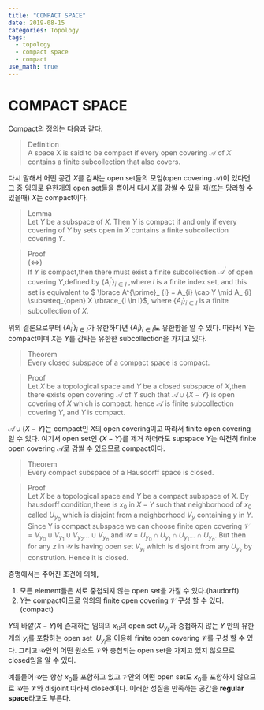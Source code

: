```yaml
---
title: "COMPACT SPACE"
date: 2019-08-15
categories: Topology
tags:
  - topology
  - compact space
  - compact
use_math: true
---
```


# COMPACT SPACE

Compact의 정의는 다음과 같다.

>Definition<br>
>A space X is said to be compact if every open covering $\mathcal{A}$ of $X$ contains a finite subcollection that also covers.<br>

다시 말해서 어떤 공간 $X$를 감싸는 open set들의 모임(open covering $\mathcal{A}$)이 있다면 그 중 임의로 유한개의 open set들을 뽑아서 다시 $X$를 감쌀 수 있을 때(또는 망라할 수 있을때) $X$는 compact이다.

>Lemma<br>
>Let $Y$ be a subspace of $X$. Then $Y$ is compact if and only if every covering of $Y$ by sets open in $X$ contains a finite subcollection covering $Y$.

>Proof<br>
> $(\iff)$ <br>
> If $Y$ is compact,then there must exist a finite subcollection $\mathcal{A}^{\prime}$ of open covering $Y$,defined by $\lbrace A^{\prime}_ {i} \rbrace_{i \in I}$ ,where $I$ is a finite index set, and this set is equivalent to $ \lbrace A^{\prime}_ {i} = A_{i} \cap Y \mid A_ {i} \subseteq_{open} X \rbrace_{i \in I}$, where $\lbrace A_{i}\rbrace_{i \in I}$ is a finite subcollection of $X$.<br>

위의 결론으로부터 $\lbrace A^{\prime}_ {i} \rbrace_{i \in I}$가 유한하다면 $\lbrace A_ {i} \rbrace_{i \in I}$도 유한함을 알 수 있다. 따라서 $Y$는 compact이며 $X$는 $Y$를 감싸는 유한한 subcollection을 가지고 있다.

>Theorem<br>
>Every closed subspace of a compact space is compact.

>Proof<br>
Let $X$ be a topological space and $Y$ be a closed subspace of $X$,then there exists open covering $\mathcal{A}$ of $Y$ such that $\mathcal{A} \cup \lbrace X - Y \rbrace$ is open covering of $X$ which is compact. hence $\mathcal{A}$ is finite subcollection covering $Y$, and $Y$ is compact.

$\mathcal{A} \cup \lbrace X - Y \rbrace$는 compact인 $X$의 open covering이고 따라서 finite open covering일 수 있다. 여기서 open set인 $\lbrace X - Y \rbrace$를 제거 하더라도 supspace $Y$는 여전히 finite open covering $\mathcal{A}$로 감쌀 수 있으므로 compact이다.

>Theorem<br>
>Every compact subspace of a Hausdorff space is closed.

>Proof<br>
Let $X$ be a topological space and $Y$ be a compact subspace of $X$. By hausdorff condition,there is $x_{0}$ in $X-Y$ such that neighborhood of $x_{0}$ called $U_{y_0}$ which is disjoint from a neighborhood $V_{y}$ containing $y$ in $Y$. Since Y is compact subspace we can choose finite open covering $\mathcal{V} = V_{y_{0}} \cup V_{y_{1}} \cup V_{y_{2}} ... \cup V_{y_{n}}$ and $\mathcal{U} = U_{y_{0}} \cap U_{y_{1}} \cap U_{y_{1}} ... \cap U_{y_{n}}$. But then for any $z$ in $\mathcal{U}$ is having open set $V_{y_{i}}$ which is disjoint from any $U_{y_{k}}$ by constrution. Hence it is closed.

증명에서는 주어진 조건에 의해,<br>
1. 모든 element들은 서로 중첩되지 않는 open set을 가질 수 있다.(haudorff)
2. $Y$는 compact이므로 임의의 finite open covering $\mathcal{V}$ 구성 할 수 있다.(compact)

$Y$의 바깥($X-Y$)에 존재하는 임의의 $x_{0}$의 open set$\ U_{y_{k}}$과 중첩하지 않는 $Y$ 안의 유한개의 $y_{i}$를 포함하는 open set $\ U_{y_{i}}$을 이용해 finite open covering $\mathcal{V}$를 구성 할 수 있다. 그리고 $\mathcal{U}$안의 어떤 원소도 $\mathcal{V}$와 충첩되는 open set을 가지고 있지 않으므로 closed임을 알 수 있다. <br>

예를들어 $\mathcal{U}$는 항상 $x_{0}$를 포함하고 있고 $\mathcal{V}$안의 어떤 open set도 $x_{0}$를 포함하지 않으므로 $\mathcal{U}$는 $\mathcal{V}$와 disjoint 따라서 closed이다.
이러한 성질을 만족하는 공간을 **regular space**라고도 부른다.
